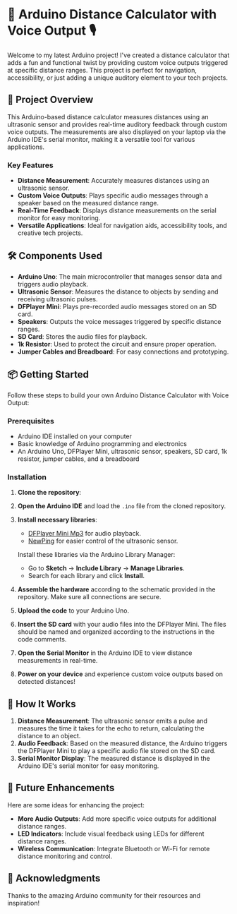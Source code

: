 # 📏 Arduino Distance Calculator with Voice Output 🎙️

Welcome to my latest Arduino project! I've created a distance calculator that adds a fun and functional twist by providing custom voice outputs triggered at specific distance ranges. This project is perfect for navigation, accessibility, or just adding a unique auditory element to your tech projects.

## 🚀 Project Overview

This Arduino-based distance calculator measures distances using an ultrasonic sensor and provides real-time auditory feedback through custom voice outputs. The measurements are also displayed on your laptop via the Arduino IDE's serial monitor, making it a versatile tool for various applications.

### Key Features

- **Distance Measurement**: Accurately measures distances using an ultrasonic sensor.
- **Custom Voice Outputs**: Plays specific audio messages through a speaker based on the measured distance range.
- **Real-Time Feedback**: Displays distance measurements on the serial monitor for easy monitoring.
- **Versatile Applications**: Ideal for navigation aids, accessibility tools, and creative tech projects.

## 🛠 Components Used

- **Arduino Uno**: The main microcontroller that manages sensor data and triggers audio playback.
- **Ultrasonic Sensor**: Measures the distance to objects by sending and receiving ultrasonic pulses.
- **DFPlayer Mini**: Plays pre-recorded audio messages stored on an SD card.
- **Speakers**: Outputs the voice messages triggered by specific distance ranges.
- **SD Card**: Stores the audio files for playback.
- **1k Resistor**: Used to protect the circuit and ensure proper operation.
- **Jumper Cables and Breadboard**: For easy connections and prototyping.

## 📦 Getting Started

Follow these steps to build your own Arduino Distance Calculator with Voice Output:

### Prerequisites

- Arduino IDE installed on your computer
- Basic knowledge of Arduino programming and electronics
- An Arduino Uno, DFPlayer Mini, ultrasonic sensor, speakers, SD card, 1k resistor, jumper cables, and a breadboard

### Installation

1. **Clone the repository**:

2. **Open the Arduino IDE** and load the `.ino` file from the cloned repository.

3. **Install necessary libraries**:
   - [DFPlayer Mini Mp3](https://github.com/DFRobot/DFPlayer-Mini-mp3) for audio playback.
   - [NewPing](https://bitbucket.org/teckel12/arduino-new-ping/wiki/Home) for easier control of the ultrasonic sensor.

   Install these libraries via the Arduino Library Manager:
   - Go to **Sketch** -> **Include Library** -> **Manage Libraries**.
   - Search for each library and click **Install**.

4. **Assemble the hardware** according to the schematic provided in the repository. Make sure all connections are secure.

5. **Upload the code** to your Arduino Uno.

6. **Insert the SD card** with your audio files into the DFPlayer Mini. The files should be named and organized according to the instructions in the code comments.

7. **Open the Serial Monitor** in the Arduino IDE to view distance measurements in real-time.

8. **Power on your device** and experience custom voice outputs based on detected distances!

## 🔧 How It Works

1. **Distance Measurement**: The ultrasonic sensor emits a pulse and measures the time it takes for the echo to return, calculating the distance to an object.
2. **Audio Feedback**: Based on the measured distance, the Arduino triggers the DFPlayer Mini to play a specific audio file stored on the SD card.
3. **Serial Monitor Display**: The measured distance is displayed in the Arduino IDE's serial monitor for easy monitoring.

## 🎨 Future Enhancements

Here are some ideas for enhancing the project:
- **More Audio Outputs**: Add more specific voice outputs for additional distance ranges.
- **LED Indicators**: Include visual feedback using LEDs for different distance ranges.
- **Wireless Communication**: Integrate Bluetooth or Wi-Fi for remote distance monitoring and control.


## 🙌 Acknowledgments

Thanks to the amazing Arduino community for their resources and inspiration!
